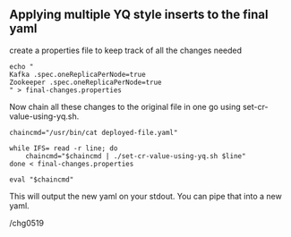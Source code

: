 ## Applying multiple YQ style inserts to the final yaml

create a properties file to keep track of all the changes needed
```
echo "
Kafka .spec.oneReplicaPerNode=true
Zookeeper .spec.oneReplicaPerNode=true
" > final-changes.properties
```

Now chain all these changes to the original file in one go using set-cr-value-using-yq.sh.

```
chaincmd="/usr/bin/cat deployed-file.yaml"

while IFS= read -r line; do
    chaincmd="$chaincmd | ./set-cr-value-using-yq.sh $line"
done < final-changes.properties

eval "$chaincmd"
```

This will output the new yaml on your stdout.
You can pipe that into a new yaml.

/chg0519
